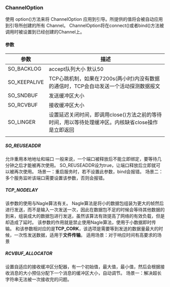 ### ChannelOption

使用 option()方法来将 ChannelOption 应用到引导。所提供的值将会被自动应用到引导所创建的所有 Channel。
ChannelOption将在connect()或者bind()方法被调用时被设置到已经创建的Channel上。

#### 参数

| 参数         | 描述                                                         |
| ------------ | ------------------------------------------------------------ |
| SO_BACKLOG   | accept队列大小      默认50                                   |
| SO_KEEPALIVE | TCP心跳机制，如果在7200s(两小时)内没有数据的通信时，TCP会自动发送一个活动探测数据报文 |
| SO_SNDBUF    | 发送缓冲区大小                                               |
| SO_RCVBUF    | 接收缓冲区大小                                               |
| SO_LINGER    | 设置延迟关闭时间，即调用close()方法之前的等待时间，用以等待处理缓冲区。内核缺省close操作是立即返回 |
|              |                                                              |

##### SO_REUSEADDR
允许重用本地地址和端口
一般来说，一个端口被释放后不能立即绑定，要等待几分钟之后才能被再次使用。
SO_REUSEADDR设为true，让端口释放后立即就可以被再次使用。
场景一：重启服务时，若不设置此参数，bind会报错。
场景二：多个服务监听该端口需要设置该参数，否则会报错。
​    
##### TCP_NODELAY
该参数的使用与Nagle算法有关。
Nagle算法是将小的数据包组装为更大的帧然后进行发送，而不是输入一次发送一次，因此在数据包不足的时候会等待其他数据的到来，组装成大的数据包进行发送，虽然该算法有效提高了网络的有效负载，但是却造成了延时。
该参数的作用就是禁止使用Nagle算法，使用于小数据即时传输。
和该参数相对应的是**TCP_CORK**，该选项是需要等到发送的数据量最大的时候，一次性发送数据，适用于**文件传输**。
适用场景：对于响应时间有高要求的场景

##### RCVBUF_ALLOCATOR
设置自适应的接收缓冲区分配器，有一个初始值，最大值，最小值，然后会根据接收消息的大小预估分配下一个消息的缓冲区大小，自动调节。
场景一：解决超长字符串无法被一次接收完的问题。